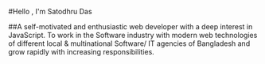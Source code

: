 #Hello , I'm Satodhru Das

##A self-motivated and enthusiastic web developer with a deep interest in JavaScript. To work in the Software industry with modern web technologies of different local & multinational Software/ IT agencies of Bangladesh and grow rapidly with increasing responsibilities.
